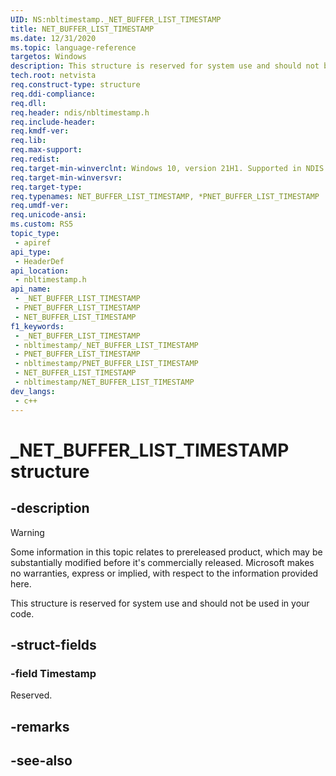 ```yaml
---
UID: NS:nbltimestamp._NET_BUFFER_LIST_TIMESTAMP
title: NET_BUFFER_LIST_TIMESTAMP
ms.date: 12/31/2020
ms.topic: language-reference
targetos: Windows
description: This structure is reserved for system use and should not be used in your code.
tech.root: netvista 
req.construct-type: structure
req.ddi-compliance: 
req.dll: 
req.header: ndis/nbltimestamp.h
req.include-header: 
req.kmdf-ver: 
req.lib: 
req.max-support: 
req.redist: 
req.target-min-winverclnt: Windows 10, version 21H1. Supported in NDIS 6.82 and later.
req.target-min-winversvr:
req.target-type: 
req.typenames: NET_BUFFER_LIST_TIMESTAMP, *PNET_BUFFER_LIST_TIMESTAMP
req.umdf-ver: 
req.unicode-ansi: 
ms.custom: RS5
topic_type:
 - apiref
api_type:
 - HeaderDef
api_location:
 - nbltimestamp.h
api_name:
 - _NET_BUFFER_LIST_TIMESTAMP
 - PNET_BUFFER_LIST_TIMESTAMP
 - NET_BUFFER_LIST_TIMESTAMP
f1_keywords:
 - _NET_BUFFER_LIST_TIMESTAMP
 - nbltimestamp/_NET_BUFFER_LIST_TIMESTAMP
 - PNET_BUFFER_LIST_TIMESTAMP
 - nbltimestamp/PNET_BUFFER_LIST_TIMESTAMP
 - NET_BUFFER_LIST_TIMESTAMP
 - nbltimestamp/NET_BUFFER_LIST_TIMESTAMP
dev_langs:
 - c++
---
```


# _NET_BUFFER_LIST_TIMESTAMP structure


## -description

> [!WARNING]
> Some information in this topic relates to prereleased product, which may be substantially modified before it's commercially released. Microsoft makes no warranties, express or implied, with respect to the information provided here.

This structure is reserved for system use and should not be used in your code.

## -struct-fields

### -field Timestamp

Reserved.

## -remarks

## -see-also

